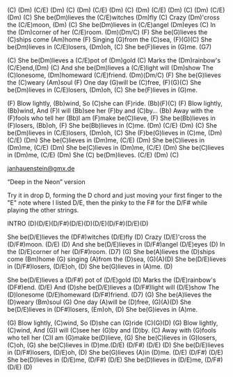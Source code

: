 (C)  (Dm)  (C/E)  (Dm)  (C)  (Dm)  (C/E)  (Dm)
(C)  (Dm)  (C/E)  (Dm)  (C)  (Dm)  (C/E)  (Dm)
(C) She be(Dm)lieves the (C/E)witches (Dm)fly 
(C) Crazy (Dm)'cross the (C/E)moon, (Dm)
(C) She be(Dm)lieves in (C/E)angel (Dm)eyes 
(C) In the (Dm)corner of her (C/E)room. (Dm)(Dm/C) 
(F) She be(G)lieves the (C)ships come (Am)home 
(F) Singing (G)from the (C)sea, (F)(G)(C)
She be(Dm)lieves in (C/E)losers, (Dm)oh, 
(C) She be(F)lieves in (G)me.   (G7)

(C) She be(Dm)lieves a (C/E)pot of (Dm)gold 
(C) Marks the (Dm)rainbow's (C/E)end,(Dm)
(C) And she be(Dm)lieves a (C/E)light will (Dm)show
The (C)lonesome, (Dm)homeward (C/E)friend. (Dm)(Dm/C)
(F) She be(G)lieves the (C)weary (Am)soul 
(F) One day (G)will be (C)free, (F)(G)(C)
She be(Dm)lieves in (C/E)losers, (Dm)oh, 
(C) She be(F)lieves in (G)me.

(F) Blow lightly, (Bb)wind, 
So (C)she can (F)ride. (Bb)(F)(C)
(F) Blow lightly, (Bb)wind, 
And (F)I will (Bb)see her (F)by and (C)by…
(Bb) Away with the (F)fools who tell her 
(Bb)I am (F)make be(C)lieve,
(F) She be(Bb)lieves in (F)losers, (Bb)oh, 
(F) She be(Bb)lieves in (C)me. (Dm) (C/E) (Dm)
(C) She be(Dm)lieves in (C/E)losers, (Dm)oh,
(C) She (F)be(G)lieves in (C)me, (Dm) (C/E) (Dm)
She be(C)lieves in (Dm)me, (C/E) (Dm)
She be(C)lieves in (Dm)me, (C/E) (Dm)
She be(C)lieves in (Dm)me, (C/E) (Dm)
She be(C)lieves in (Dm)me, (C/E) (Dm)
She (C) be(Dm)lieves. (C/E) (Dm) (C)



janhauenstein@gmx.de


“Deep in the Neon” version

Try it in drop D, forming the D chord and just moving your first finger to
the "E" note where I listed D/E,
then the pinky to the F# for the D/F# while playing the other strings.


INTRO (D)(D/E)(D/F#)(D/E)(D)(D/E)(D/F#)(D/E)(D)

She be(D/E)lieves the (DF#)witches (D/E)fly (D)
Crazy (D/E)'cross the (D/F#)moon. (D/E) (D)
And she be(D/E)lieves in (D/F#)angel (D/E)eyes
(D) In the (D/E)corner of her (D/F#)room. (D7)
(G) She be(A)lieves the (D)ships come (Bm)home
(G) singing (A)from the (D)sea, (G)(A)(D)
She be(D/E)lieves in (D/F#)losers, (D/E)oh,
(D) She be(G)lieves in  (A)me. (D)

She be(D/E)lieves a (D/F#) pot of (D/E)gold
(D) Marks the (D/E)rainbow's (DF#)end. (D/E)
And (D)she be(D/E)lieves a (D/F#)light will (D/E)show 
The (D)lonesome (D/E)homeward (D/F#)friend. (D7)
(G) She be(A)lieves the (D)weary (Bm)soul
(G) One day (A)will be (D)free, (G)(A)(D) 
She be(D/E)lieves in (DF#)losers, (Em)oh,
(D) She be(G)ieves in (A)me.

(G) Blow lightly, (C)wind, 
So (D)she can (G)ride (C)(G)(D)
(G) Blow lightly, (C)wind, 
And  (G)I will (C)see her (G)by and (D)by.
(C) Away with (G)fools who tell her 
(C)I am (G)make be(D)lieve,
(G) She be(C)lieves in (G)losers, (C)oh, 
(G) she be(C)lieves in (D)me.(D/E) (D/F#) (D/E)
(D) She be(D/E)lieves in (D/F#)losers, (D/E)oh,
(D) She be(G)lieves (A)in (D)me. (D/E) (D/F#) (D/E)
She be(D)lieves in (D/E)me, (D/F#) (D/E)
She be(D)lieves in (D/E)me, (D/F#) (D/E) (D)
